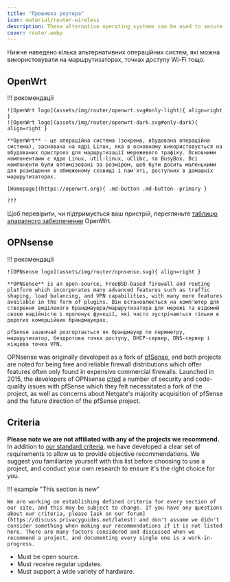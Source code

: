 ```yaml
---
title: "Прошивка роутера"
icon: material/router-wireless
description: These alternative operating systems can be used to secure your router or Wi-Fi access point.
cover: router.webp
---
```


Нижче наведено кілька альтернативних операційних систем, які можна використовувати на маршрутизаторах, точках доступу Wi-Fi тощо.

## OpenWrt

!!! рекомендації

    ![OpenWrt logo](assets/img/router/openwrt.svg#only-light){ align=right }
    ![OpenWrt logo](assets/img/router/openwrt-dark.svg#only-dark){ align=right }
    
    **OpenWrt** - це операційна система (зокрема, вбудована операційна система), заснована на ядрі Linux, яка в основному використовується на вбудованих пристроях для маршрутизації мережевого трафіку. Основними компонентами є ядро Linux, util-linux, uClibc, та BusyBox. Всі компоненти були оптимізовані за розміром, щоб бути досить маленькими для розміщення в обмеженому сховищі і пам'яті, доступних в домашніх маршрутизаторах.
    
    [Homepage](https://openwrt.org){ .md-button .md-button--primary }
    
    ???

Щоб перевірити, чи підтримується ваш пристрій, перегляньте [таблицю апаратного забезпечення](https://openwrt.org/toh/start) OpenWrt.

## OPNsense

!!! рекомендації

    ![OPNsense logo](assets/img/router/opnsense.svg){ align=right }
    
    **OPNsense** is an open-source, FreeBSD-based firewall and routing platform which incorporates many advanced features such as traffic shaping, load balancing, and VPN capabilities, with many more features available in the form of plugins. Він встановлюється на комп'ютер для створення виділеного брандмауера/маршрутизатора для мережі та відомий своєю надійністю і пропонує функції, які часто зустрічаються тільки в дорогих комерційних брандмауерах.
    
    pfSense зазвичай розгортається як брандмауер по периметру, маршрутизатор, бездротова точка доступу, DHCP-сервер, DNS-сервер і кінцева точка VPN.

OPNsense was originally developed as a fork of [pfSense](https://en.wikipedia.org/wiki/PfSense), and both projects are noted for being free and reliable firewall distributions which offer features often only found in expensive commercial firewalls. Launched in 2015, the developers of OPNsense [cited](https://docs.opnsense.org/history/thefork.html) a number of security and code-quality issues with pfSense which they felt necessitated a fork of the project, as well as concerns about Netgate's majority acquisition of pfSense and the future direction of the pfSense project.

## Criteria

**Please note we are not affiliated with any of the projects we recommend.** In addition to [our standard criteria](about/criteria.md), we have developed a clear set of requirements to allow us to provide objective recommendations. We suggest you familiarize yourself with this list before choosing to use a project, and conduct your own research to ensure it's the right choice for you.

!!! example "This section is new"

    We are working on establishing defined criteria for every section of our site, and this may be subject to change. If you have any questions about our criteria, please [ask on our forum](https://discuss.privacyguides.net/latest) and don't assume we didn't consider something when making our recommendations if it is not listed here. There are many factors considered and discussed when we recommend a project, and documenting every single one is a work-in-progress.

- Must be open source.
- Must receive regular updates.
- Must support a wide variety of hardware.
